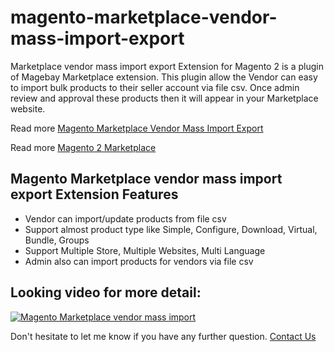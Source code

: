 # magento-marketplace-vendor-mass-import-export
Marketplace vendor mass import export Extension for Magento 2 is a plugin of Magebay Marketplace extension. This plugin allow the Vendor can easy to import bulk products to their seller account via file csv. Once admin review and approval these products then it will appear in your Marketplace website.

Read more [Magento Marketplace Vendor Mass Import Export](https://www.magebay.com/magento-marketplace-mass-import-export)

Read more [Magento 2 Marketplace](https://www.magebay.com/magento-multi-vendor-marketplace-extension)

## Magento Marketplace vendor mass import export Extension Features
- Vendor can import/update products from file csv
- Support almost product type like Simple, Configure, Download, Virtual, Bundle, Groups
- Support Multiple Store, Multiple Websites, Multi Language
- Admin also can import products for vendors via file csv

## Looking video for more detail:
[![Magento Marketplace vendor mass import](https://img.youtube.com/vi/zqTd_0o9FVU/0.jpg)](https://www.youtube.com/watch?v=zqTd_0o9FVU)

Don't hesitate to let me know if you have any further question. [Contact Us](https://www.magebay.com/contacts)
